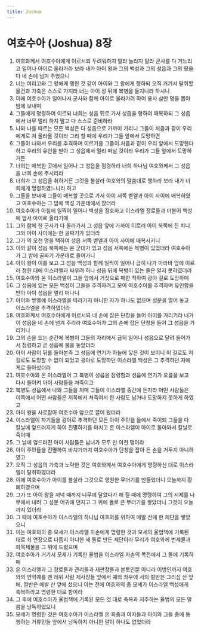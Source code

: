 ```yaml
---
title: Joshua
---
```


# 여호수아 (Joshua) 8장
1. 여호와께서 여호수아에게 이르시되 두려워하지 말라 놀라지 말라 군사를 다 거느리고 일어나 아이로 올라가라 보라 내가 아이 왕과 그의 백성과 그의 성읍과 그의 땅을 다 네 손에 넘겨 주었으니
1. 너는 여리고와 그 왕에게 행한 것 같이 아이와 그 왕에게 행하되 오직 거기서 탈취할 물건과 가축은 스스로 가지라 너는 아이 성 뒤에 복병을 둘지니라 하시니
1. 이에 여호수아가 일어나서 군사와 함께 아이로 올라가려 하여 용사 삼만 명을 뽑아 밤에 보내며
1. 그들에게 명령하여 이르되 너희는 성읍 뒤로 가서 성읍을 향하여 매복하되 그 성읍에서 너무 멀리 하지 말고 다 스스로 준비하라
1. 나와 나를 따르는 모든 백성은 다 성읍으로 가까이 가리니 그들이 처음과 같이 우리에게로 쳐 올라올 것이라 그리 할 때에 우리가 그들 앞에서 도망하면
1. 그들이 나와서 우리를 추격하며 이르기를 그들이 처음과 같이 우리 앞에서 도망한다 하고 우리의 유인을 받아 그 성읍에서 멀리 떠날 것이라 우리가 그들 앞에서 도망하거든
1. 너희는 매복한 곳에서 일어나 그 성읍을 점령하라 너희 하나님 여호와께서 그 성읍을 너희 손에 주시리라
1. 너희가 그 성읍을 취하거든 그것을 불살라 여호와의 말씀대로 행하라 보라 내가 너희에게 명령하였느니라 하고
1. 그들을 보내매 그들이 매복할 곳으로 가서 아이 서쪽 벧엘과 아이 사이에 매복하였고 여호수아는 그 밤에 백성 가운데에서 잤더라
1. 여호수아가 아침에 일찍이 일어나 백성을 점호하고 이스라엘 장로들과 더불어 백성에 앞서 아이로 올라가매
1. 그와 함께 한 군사가 다 올라가서 그 성읍 앞에 가까이 이르러 아이 북쪽에 진 치니 그와 아이 사이에는 한 골짜기가 있더라
1. 그가 약 오천 명을 택하여 성읍 서쪽 벧엘과 아이 사이에 매복시키니
1. 이와 같이 성읍 북쪽에는 온 군대가 있고 성읍 서쪽에는 복병이 있었더라 여호수아가 그 밤에 골짜기 가운데로 들어가니
1. 아이 왕이 이를 보고 그 성읍 백성과 함께 일찍이 일어나 급히 나가 아라바 앞에 이르러 정한 때에 이스라엘과 싸우려 하나 성읍 뒤에 복병이 있는 줄은 알지 못하였더라
1. 여호수아와 온 이스라엘이 그들 앞에서 거짓으로 패한 척하여 광야 길로 도망하매
1. 그 성읍에 있는 모든 백성이 그들을 추격하려고 모여 여호수아를 추격하며 유인함을 받아 아이 성읍을 멀리 떠나니
1. 아이와 벧엘에 이스라엘을 따라가지 아니한 자가 하나도 없으며 성문을 열어 놓고 이스라엘을 추격하였더라
1. 여호와께서 여호수아에게 이르시되 네 손에 잡은 단창을 들어 아이를 가리키라 내가 이 성읍을 네 손에 넘겨 주리라 여호수아가 그의 손에 잡은 단창을 들어 그 성읍을 가리키니
1. 그의 손을 드는 순간에 복병이 그들의 자리에서 급히 일어나 성읍으로 달려 들어가서 점령하고 곧 성읍에 불을 놓았더라
1. 아이 사람이 뒤를 돌아본즉 그 성읍에 연기가 하늘에 닿은 것이 보이니 이 길로도 저 길로도 도망할 수 없이 되었고 광야로 도망하던 이스라엘 백성은 그 추격하던 자에게로 돌아섰더라
1. 여호수아와 온 이스라엘이 그 복병이 성읍을 점령함과 성읍에 연기가 오름을 보고 다시 돌이켜 아이 사람들을 쳐죽이고
1. 복병도 성읍에서 나와 그들을 치매 그들이 이스라엘 중간에 든지라 어떤 사람들은 이쪽에서 어떤 사람들은 저쪽에서 쳐죽여서 한 사람도 남거나 도망하지 못하게 하였고
1. 아이 왕을 사로잡아 여호수아 앞으로 끌어 왔더라
1. 이스라엘이 자기들을 광야로 추격하던 모든 아이 주민을 들에서 죽이되 그들을 다 칼날에 엎드러지게 하여 진멸하기를 마치고 온 이스라엘이 아이로 돌아와서 칼날로 죽이매
1. 그 날에 엎드러진 아이 사람들은 남녀가 모두 만 이천 명이라
1. 아이 주민들을 진멸하여 바치기까지 여호수아가 단창을 잡아 든 손을 거두지 아니하였고
1. 오직 그 성읍의 가축과 노략한 것은 여호와께서 여호수아에게 명령하신 대로 이스라엘이 탈취하였더라
1. 이에 여호수아가 아이를 불살라 그것으로 영원한 무더기를 만들었더니 오늘까지 황폐하였으며
1. 그가 또 아이 왕을 저녁 때까지 나무에 달았다가 해 질 때에 명령하여 그의 시체를 나무에서 내려 그 성문 어귀에 던지고 그 위에 돌로 큰 무더기를 쌓았더니 그것이 오늘까지 있더라
1. 그 때에 여호수아가 이스라엘의 하나님 여호와를 위하여 에발 산에 한 제단을 쌓았으니
1. 이는 여호와의 종 모세가 이스라엘 자손에게 명령한 것과 모세의 율법책에 기록된 대로 쇠 연장으로 다듬지 아니한 새 돌로 만든 제단이라 무리가 여호와께 번제물과 화목제물을 그 위에 드렸으며
1. 여호수아가 거기서 모세가 기록한 율법을 이스라엘 자손의 목전에서 그 돌에 기록하매
1. 온 이스라엘과 그 장로들과 관리들과 재판장들과 본토인뿐 아니라 이방인까지 여호와의 언약궤를 멘 레위 사람 제사장들 앞에서 궤의 좌우에 서되 절반은 그리심 산 앞에, 절반은 에발 산 앞에 섰으니 이는 전에 여호와의 종 모세가 이스라엘 백성에게 축복하라고 명령한 대로 함이라
1. 그 후에 여호수아가 율법책에 기록된 모든 것 대로 축복과 저주하는 율법의 모든 말씀을 낭독하였으니
1. 모세가 명령한 것은 여호수아가 이스라엘 온 회중과 여자들과 아이와 그들 중에 동행하는 거류민들 앞에서 낭독하지 아니한 말이 하나도 없었더라